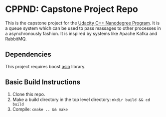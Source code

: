 # CPPND: Capstone Project Repo

This is the capstone project for the [Udacity C++ Nanodegree Program](https://www.udacity.com/course/c-plus-plus-nanodegree--nd213). 
It is a queue system which can be used to pass massages to other processes in a asynchronously fashion. It is inspired
by systems like Apache Kafka and RabbitMQ.

## Dependencies

This project requires boost [asio](https://www.boost.org/doc/libs/1_66_0/doc/html/boost_asio.html) library.

## Basic Build Instructions

1. Clone this repo.
2. Make a build directory in the top level directory: `mkdir build && cd build`
3. Compile: `cmake .. && make`
